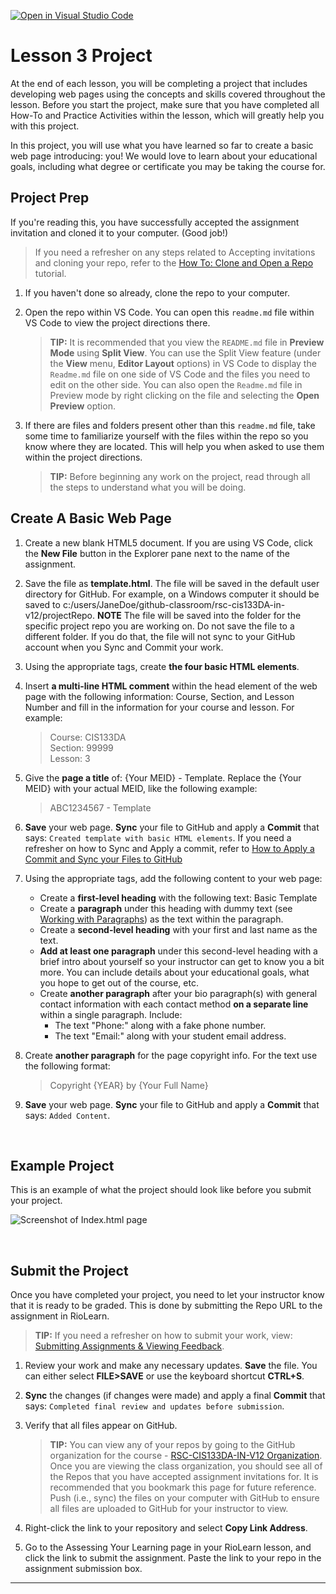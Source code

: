 [![Open in Visual Studio Code](https://classroom.github.com/assets/open-in-vscode-718a45dd9cf7e7f842a935f5ebbe5719a5e09af4491e668f4dbf3b35d5cca122.svg)](https://classroom.github.com/online_ide?assignment_repo_id=13599993&assignment_repo_type=AssignmentRepo)
# Lesson 3 Project
At the end of each lesson, you will be completing a project that includes developing web pages using the concepts and skills covered throughout the lesson. Before you start the project, make sure that you have completed all How-To and Practice Activities within the lesson, which will greatly help you with this project.

In this project, you will use what you have learned so far to create a basic web page introducing: you! We would love to learn about your educational goals, including what degree or certificate you may be taking the course for.

## Project Prep
If you're reading this, you have successfully accepted the assignment invitation and cloned it to your computer. (Good job!) 

> If you need a refresher on any steps related to Accepting invitations and cloning your repo, refer to the [How To: Clone and Open a Repo](https://riosalado.coursearc.com/content/cis-public/git-github-and-vs-code/working-on-activities-and-assignments#How-To-Clone-and-Open-a-Repo) tutorial.

1. If you haven't done so already, clone the repo to your computer.
2. Open the repo within VS Code. You can open this `readme.md` file within VS Code to view the project directions there. 
   
   > **TIP:** It is recommended that you view the `README.md` file in **Preview Mode** using **Split View**. You can use the Split View feature (under the **View** menu, **Editor Layout** options) in VS Code to display the `Readme.md` file on one side of VS Code and the files you need to edit on the other side. You can also open the `Readme.md` file in Preview mode by right clicking on the file and selecting the **Open Preview** option.

3. If there are files and folders present other than this `readme.md` file, take some time to familiarize yourself with the files within the repo so you know where they are located. This will help you when asked to use them within the project directions.

   > **TIP:** Before beginning any work on the project, read through all the steps to understand what you will be doing.


## Create A Basic Web Page

1. Create a new blank HTML5 document. If you are using VS Code, click the **New File** button in the Explorer pane next to the name of the assignment.
0. Save the file as **template.html**. The file will be saved in the default user directory for GitHub. For example, on a Windows computer it should be saved to c:/users/JaneDoe/github-classroom/rsc-cis133DA-in-v12/projectRepo. **NOTE** The file will be saved into the folder for the specific project repo you are working on. Do not save the file to a different folder. If you do that, the file will not sync to your GitHub account when you Sync and Commit your work. 
0. Using the appropriate tags, create **the four basic HTML elements**.
0. Insert **a multi-line HTML comment** within the head element of the web page with the following information: Course, Section, and Lesson Number and fill in the information for your course and lesson. For example: 
   > Course: CIS133DA<br>Section: 99999<br>Lesson: 3

0. Give the **page a title** of: {Your MEID} - Template. Replace the {Your MEID} with your actual MEID, like the following example:
   > ABC1234567 - Template
0. **Save** your web page. **Sync** your file to GitHub and apply a **Commit** that says: `Created template with basic HTML elements`. If you need a refresher on how to Sync and Apply a commit, refer to [How to Apply a Commit and Sync your Files to GitHub](https://riosalado.coursearc.com/content/cis-public/git-github-and-vs-code/working-on-activities-and-assignments)
0. Using the appropriate tags, add the following content to your web page:
   
   - Create a **first-level heading** with the following text: Basic Template
   - Create a **paragraph** under this heading with dummy text (see <a title="Working with Paragraphs" href="https://riosalado.coursearc.com/content/cis133da-in-v12/lesson-3-introduction-html/working-with-paragraphs" target="_blank" rel="noopener">Working with Paragraphs</a>) as the text within the paragraph. 
   - Create a **second-level heading** with your first and last name as the text.
   - **Add at least one paragraph** under this second-level heading with a brief intro about yourself so your instructor can get to know you a bit more. You can include details about your educational goals, what you hope to get out of the course, etc. 
   - Create **another paragraph** after your bio paragraph(s) with general contact information with each contact method **on a separate line** within a single paragraph. Include:
      - The text "Phone:" along with a fake phone number.
      - The text "Email:" along with your student email address.
0. Create **another paragraph** for the page copyright info. For the text use the following format: 
   > Copyright {YEAR} by {Your Full Name}
0. **Save** your web page. **Sync** your file to GitHub and apply a **Commit** that says: `Added Content`.
<br>

## Example Project
This is an example of what the project should look like before you submit your project.

![Screenshot of Index.html page](https://raw.githubusercontent.com/rsc-cis133DA-in-v12/CourseResources/main/L3-example1.png)

<br>

## Submit the Project
Once you have completed your project, you need to let your instructor know that it is ready to be graded. This is done by submitting the Repo URL to the assignment in RioLearn.

   > **TIP:** If you need a refresher on how to submit your work, view: [Submitting Assignments & Viewing Feedback](https://riosalado.coursearc.com/content/cis-public/git-github-and-vs-code/submitting-assignments-and-viewing-feedback).
1. Review your work and make any necessary updates. **Save** the file. You can either select **FILE>SAVE** or use the keyboard shortcut **CTRL+S**.
2. **Sync** the changes (if changes were made) and apply a final **Commit** that says: `Completed final review and updates before submission`.
3. Verify that all files appear on GitHub.

   > **TIP:** You can view any of your repos by going to the GitHub organization for the course - [RSC-CIS133DA-IN-V12 Organization](https://github.com/rsc-cis133DA-in-v12). Once you are viewing the class organization, you should see all of the Repos that you have accepted assignment invitations for. It is recommended that you bookmark this page for future reference. Push (i.e., sync) the files on your computer with GitHub to ensure all files are uploaded to GitHub for your instructor to view.
4. Right-click the link to your repository and select **Copy Link Address**.
5. Go to the Assessing Your Learning page in your RioLearn lesson, and click the link to submit the assignment. Paste the link to your repo in the assignment submission box.

***

